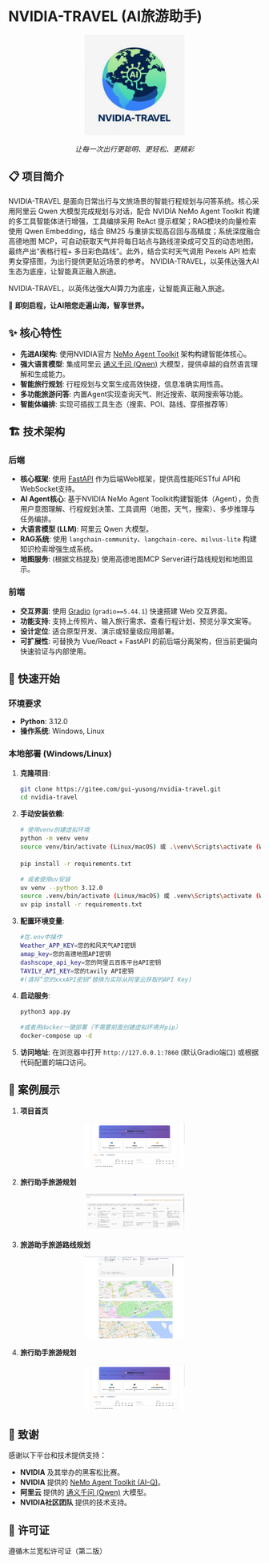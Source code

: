 # NVIDIA-TRAVEL (AI旅游助手)

<div align="center">
  <img src="pics/logo.jpg" alt="NVIDIA-TRAVEL Logo" width="200"/> <!-- Placeholder for logo -->
  <p><em>让每一次出行更聪明、更轻松、更精彩</em></p>
</div>

## 📋 项目简介

NVIDIA-TRAVEL 是面向日常出行与文旅场景的智能行程规划与问答系统。核心采用阿里云 Qwen 大模型完成规划与对话，配合 NVIDIA NeMo Agent Toolkit 构建的多工具智能体进行增强，工具编排采用 ReAct 提示框架；RAG模块的向量检索使用 Qwen Embedding，结合 BM25 与重排实现高召回与高精度；系统深度融合高德地图 MCP，可自动获取天气并将每日站点与路线渲染成可交互的动态地图，最终产出“表格行程+ 多日彩色路线”。此外，结合实时天气调用 Pexels API 检索男女穿搭图，为出行提供更贴近场景的参考。
NVIDIA-TRAVEL，以英伟达强大AI生态为底座，让智能真正融入旅途。

NVIDIA-TRAVEL，以英伟达强大AI算力为底座，让智能真正融入旅途。

🚀 **即刻启程，让AI陪您走遍山海，智享世界。**

## ✨ 核心特性

*   **先进AI架构**: 使用NVIDIA官方 [NeMo Agent Toolkit](https://github.com/NVIDIA/NeMo) 架构构建智能体核心。
*   **强大语言模型**: 集成阿里云 [通义千问 (Qwen)](https://help.aliyun.com/zh/qwen/) 大模型，提供卓越的自然语言理解和生成能力。
*   **智能旅行规划**: 行程规划与文案生成高效快捷，信息准确实用性高。
*   **多功能旅游问答**: 内置Agent实现查询天气、附近搜索、联网搜索等功能。
*   **智能体编排**: 实现可插拔工具生态（搜索、POI、路线、穿搭推荐等）

## 🏗️ 技术架构

### 后端

*   **核心框架**: 使用 [FastAPI](https://fastapi.tiangolo.com/) 作为后端Web框架，提供高性能RESTful API和WebSocket支持。
*   **AI Agent核心**: 基于NVIDIA NeMo Agent Toolkit构建智能体（Agent），负责用户意图理解、行程规划决策、工具调用（地图，天气，搜索）、多步推理与任务编排。
*   **大语言模型 (LLM)**: 阿里云 Qwen 大模型。
*   **RAG系统**: 使用 `langchain-community`、`langchain-core`、`milvus-lite` 构建知识检索增强生成系统。
*   **地图服务**: (根据文档提及) 使用高德地图MCP Server进行路线规划和地图显示。

### 前端

*   **交互界面**: 使用 [Gradio](https://www.gradio.app/) (`gradio==5.44.1`) 快速搭建 Web 交互界面。
*   **功能支持**: 支持上传照片、输入旅行需求、查看行程计划、预览分享文案等。
*   **设计定位**: 适合原型开发、演示或轻量级应用部署。
*   **可扩展性**: 可替换为 Vue/React + FastAPI 的前后端分离架构，但当前更偏向快速验证与内部使用。

## 🚀 快速开始

### 环境要求

*   **Python**: 3.12.0
*   **操作系统**: Windows, Linux

### 本地部署 (Windows/Linux)

1.  **克隆项目**:
    ```bash
    git clone https://gitee.com/gui-yusong/nvidia-travel.git
    cd nvidia-travel
    ```

2.  **手动安装依赖**:
    ```bash
    # 使用venv创建虚拟环境
    python -m venv venv
    source venv/bin/activate (Linux/macOS) 或 .\venv\Scripts\activate (Windows)

    pip install -r requirements.txt
    ```
    ```bash
    # 或者使用uv安装
    uv venv --python 3.12.0
    source .venv/bin/activate (Linux/macOS) 或 .venv\Scripts\activate (Windows)
    uv pip install -r requirements.txt
    ```

3.  **配置环境变量**:
    ```bash 
    #在.env中操作
    Weather_APP_KEY=您的和风天气API密钥
    amap_key=您的高德地图API密钥
    dashscope_api_key=您的阿里云百炼平台API密钥
    TAVILY_API_KEY=您的tavily API密钥
    #(请将”您的xxxAPI密钥“替换为实际从阿里云获取的API Key)
    ```

4.  **启动服务**:
    ```bash
    python3 app.py
    ```
    ```bash
    #或者用docker一键部署（不需要前面创建虚拟环境并pip）
    docker-compose up -d
    ```
5.  **访问地址**:
    在浏览器中打开 `http://127.0.0.1:7860` (默认Gradio端口) 或根据代码配置的端口访问。

## 📸 案例展示

1.  **项目首页**
<div align="center">
  <img src="pics/show4.png" width="200"/> 
</div>

2.  **旅行助手旅游规划**
<div align="center">
  <img src="pics/show1.png" width="200"/> 
</div>

3.  **旅游助手旅游路线规划**
<div align="center">
  <img src="pics/show3.jpg" width="200"/> 
</div>

4.  **旅行助手旅游规划**
<div align="center">
  <img src="pics/show4.png" width="200"/> 
</div>

## 🙏 致谢

感谢以下平台和技术提供支持：

*   **NVIDIA** 及其举办的黑客松比赛。
*   **NVIDIA** 提供的 [NeMo Agent Toolkit (AI-Q)](https://github.com/NVIDIA/NeMo)。
*   **阿里云** 提供的 [通义千问 (Qwen)](https://help.aliyun.com/zh/qwen/) 大模型。
*   **NVIDIA社区团队** 提供的技术支持。

## 📄 许可证

遵循木兰宽松许可证（第二版）

